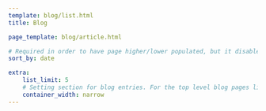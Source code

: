 ```yaml
---
template: blog/list.html
title: Blog

page_template: blog/article.html

# Required in order to have page higher/lower populated, but it disables rendering blog/archive.md as it has no date
sort_by: date

extra:
    list_limit: 5
    # Setting section for blog entries. For the top level blog pages like archive, this can be overridden in templates.
    container_width: narrow
---
```

